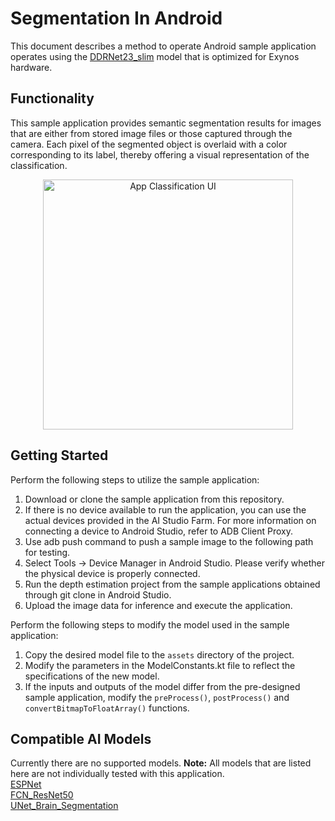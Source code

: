 # Segmentation In Android
This document describes a method to operate Android sample application operates using the [DDRNet23_slim](https://soc-developer.semiconductor.samsung.com/kr/solution/ai/models/detail/994cb06f-b886-4fb6-b8e9-8b4efdc8baee) model that is optimized for Exynos hardware.

## Functionality
This sample application provides semantic segmentation results for images that are either from stored image files or those captured through the camera.
Each pixel of the segmented object is overlaid with a color corresponding to its label, thereby offering a visual representation of the classification.

<p align="center" width="100%">
  <img src="semantic-segmentation.png" alt="App Classification UI" height="400"/>
</p>

## Getting Started
Perform the following steps to utilize the sample application:
1.	Download or clone the sample application from this repository.
2.  If there is no device available to run the application, you can use the actual devices provided in the AI Studio Farm.
    For more information on connecting a device to Android Studio, refer to ADB Client Proxy.
3.  Use adb push command to push a sample image to the following path for testing.
4.  Select Tools → Device Manager in Android Studio. Please verify whether the physical device is properly connected.
5.  Run the depth estimation project from the sample applications obtained through git clone in Android Studio.
6.  Upload the image data for inference and execute the application.

Perform the following steps to modify the model used in the sample application:
1.	Copy the desired model file to the `assets` directory of the project.
2.	Modify the parameters in the ModelConstants.kt file to reflect the specifications of the new model.
3.	If the inputs and outputs of the model differ from the pre-designed sample application, modify the `preProcess()`, `postProcess()` and `convertBitmapToFloatArray()` functions.

## Compatible AI Models
Currently there are no supported models.
**Note:** All models that are listed here are not individually tested with this application.  
[ESPNet](https://soc-developer.semiconductor.samsung.com/global/solution/ai/models/detail/d1cc15da-7239-4b84-834a-19fbd632c4fa)  
[FCN_ResNet50](https://soc-developer.semiconductor.samsung.com/global/solution/ai/models/detail/4f98c13b-560f-4b24-b938-dac70cbd3239)  
[UNet_Brain_Segmentation](https://soc-developer.semiconductor.samsung.com/global/solution/ai/models/detail/04656d4c-2814-4d11-919e-e3d806bdda83)  